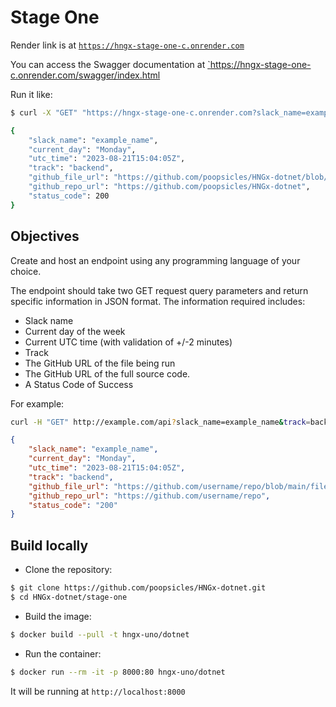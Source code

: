 # Stage One

Render link is at [`https://hngx-stage-one-c.onrender.com`](https://hngx-stage-one-c.onrender.com)

You can access the Swagger documentation at [`https://hngx-stage-one-c.onrender.com/swagger/index.html ](https://hngx-stage-one-c.onrender.com/swagger/index.html)

Run it like:

```sh
$ curl -X "GET" "https://hngx-stage-one-c.onrender.com?slack_name=example_name&amp;track=backend" -H "accept: application/json"

{
    "slack_name": "example_name",
    "current_day": "Monday",
    "utc_time": "2023-08-21T15:04:05Z",
    "track": "backend",
    "github_file_url": "https://github.com/poopsicles/HNGx-dotnet/blob/main/stage-one/Program.cs",
    "github_repo_url": "https://github.com/poopsicles/HNGx-dotnet",
    "status_code": 200
}   
```

## Objectives
Create and host an endpoint using any programming language of your choice.

The endpoint should take two GET request query parameters and return specific information in JSON format.
The information required includes:

- Slack name
- Current day of the week
- Current UTC time (with validation of +/-2 minutes)
- Track
- The GitHub URL of the file being run
- The GitHub URL of the full source code.
- A Status Code of Success

For example:

```sh
curl -H "GET" http://example.com/api?slack_name=example_name&track=backend -H "accept: application/json"
```

```json
{
    "slack_name": "example_name",
    "current_day": "Monday",
    "utc_time": "2023-08-21T15:04:05Z",
    "track": "backend",
    "github_file_url": "https://github.com/username/repo/blob/main/file_name.ext",
    "github_repo_url": "https://github.com/username/repo",
    "status_code": "200"
}
```

## Build locally

- Clone the repository:

```sh
$ git clone https://github.com/poopsicles/HNGx-dotnet.git
$ cd HNGx-dotnet/stage-one
```

- Build the image:

```sh
$ docker build --pull -t hngx-uno/dotnet
```

- Run the container:

```sh
$ docker run --rm -it -p 8000:80 hngx-uno/dotnet
```

It will be running at `http://localhost:8000`